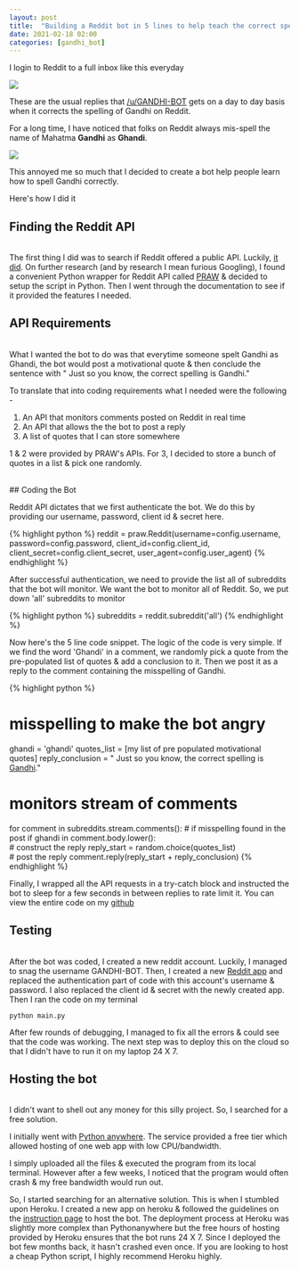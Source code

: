 ```yaml
---
layout: post
title:  "Building a Reddit bot in 5 lines to help teach the correct spelling of Gandhi "
date: 2021-02-18 02:00
categories: [gandhi_bot]
---
```



I login to Reddit to a full inbox like this everyday

<img src="/blog/assets/images/post_images/gandhi_bot/1.png" />

These are the usual replies that <a href="https://www.reddit.com/user/GANDHI-BOT/" target="_blank">/u/GANDHI-BOT</a> gets on a day to day basis when it corrects the spelling of Gandhi on Reddit.

For a long time, I have noticed that folks on Reddit always mis-spell the name of Mahatma **Gandhi** as **Ghandi**. 

<img src="/blog/assets/images/post_images/gandhi_bot/2.png" />

This annoyed me so much that I decided to create a bot help people learn how to spell Gandhi correctly.

Here's how I did it

## Finding the Reddit API

<br/>
The first thing I did was to search if Reddit offered a public API. Luckily, <a href="https://www.reddit.com/dev/api/" target="_blank">it did</a>. On further research (and by research I mean furious Googling), I found a convenient Python wrapper for Reddit API called <a href="https://praw.readthedocs.io/en/latest/" target="_blank">PRAW</a> & decided to setup the script in Python. Then I went through the documentation to see if it provided the features I needed.

## API Requirements

<br/>
What I wanted the bot to do was that everytime someone spelt Gandhi as Ghandi, the bot would post a motivational quote & then conclude the sentence with " Just so you know, the correct spelling is Gandhi."

To translate that into coding requirements what I needed were the following - 

1. An API that monitors comments posted on Reddit in real time
2. An API that allows the the bot to post a reply
3. A list of quotes that I can store somewhere


1 & 2 were provided by PRAW's APIs. For 3, I decided to store a bunch of quotes in a list & pick one randomly.

<br/>
## Coding the Bot
<br/>

Reddit API dictates that we first authenticate the bot. We do this by providing our username, password, client id & secret here. 

{% highlight python %}
reddit = praw.Reddit(username=config.username,
                         password=config.password,
                         client_id=config.client_id,
                         client_secret=config.client_secret,
                         user_agent=config.user_agent)
{% endhighlight %}

After successful authentication, we need to provide the list all of subreddits that the bot will monitor. We want the bot to monitor all of Reddit. So, we put down 'all' subreddits to monitor

{% highlight python %}
subreddits = reddit.subreddit('all')
{% endhighlight %}

Now here's the 5 line code snippet. The logic of the code is very simple. If we find the word 'Ghandi' in a comment, we randomly pick a quote from the pre-populated list of quotes & add a conclusion to it. Then we post it as a reply to the comment containing the misspelling of Gandhi. 

{% highlight python %}
# misspelling to make the bot angry
ghandi = 'ghandi'
quotes_list = [my list of pre populated motivational quotes]
reply_conclusion = " Just so you know, the correct spelling is [Gandhi](https://en.wikipedia.org/wiki/Mahatma_Gandhi)."

# monitors stream of comments
for comment in subreddits.stream.comments():
    # if misspelling found in the post 
    if ghandi in comment.body.lower():         
            # construct the reply
            reply_start = random.choice(quotes_list)      
            # post the reply
            comment.reply(reply_start + reply_conclusion) 
{% endhighlight %}

Finally, I wrapped all the API requests in a try-catch block and instructed the bot to sleep for a few seconds in between replies to rate limit it. You can view the entire code on my <a href="https://github.com/piyushkhemka/reddit-gandhi-bot" target="_blank">github</a>

## Testing
<br/>
After the bot was coded, I created a new reddit account. Luckily, I managed to snag the username GANDHI-BOT. Then, I created a new <a href="https://www.reddit.com/prefs/apps" target="_blank">Reddit app</a> and replaced the authentication part of code with this account's username & password. I also replaced the client id & secret with the newly created app. Then I ran the code on my terminal

```
python main.py
```

After few rounds of debugging, I managed to fix all the errors & could see that the code was working. The next step was to deploy this on the cloud so that I didn't have to run it on my laptop 24 X 7. 

## Hosting the bot
<br/>
I didn't want to shell out any money for this silly project. So, I searched for a free solution. 

I initially went with <a href="https://www.pythonanywhere.com/" target="_blank">Python anywhere</a>. The service provided a free tier which allowed hosting of one web app with low CPU/bandwidth.

I simply uploaded all the files & executed the program from its local terminal. However after a few weeks, I noticed that the program would often crash & my free bandwidth would run out. 

So, I started searching for an alternative solution. This is when I stumbled upon Heroku. I created a new app on heroku & followed the guidelines on the 
<a href="https://devcenter.heroku.com/articles/getting-started-with-python?singlepage=true" target="_blank">instruction page</a> to host the bot. The deployment process at Heroku was slightly more complex than Pythonanywhere but the free hours of hosting provided by Heroku ensures that the bot runs 24 X 7. Since I deployed the bot few months back, it hasn't crashed even once. If you are looking to host a cheap Python script, I highly recommend Heroku highly. 







